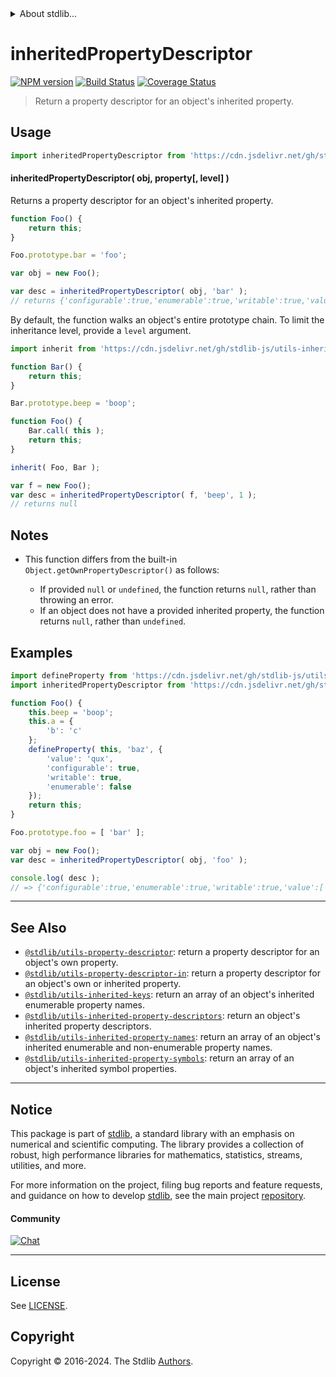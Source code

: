 <!--

@license Apache-2.0

Copyright (c) 2018 The Stdlib Authors.

Licensed under the Apache License, Version 2.0 (the "License");
you may not use this file except in compliance with the License.
You may obtain a copy of the License at

   http://www.apache.org/licenses/LICENSE-2.0

Unless required by applicable law or agreed to in writing, software
distributed under the License is distributed on an "AS IS" BASIS,
WITHOUT WARRANTIES OR CONDITIONS OF ANY KIND, either express or implied.
See the License for the specific language governing permissions and
limitations under the License.

-->


<details>
  <summary>
    About stdlib...
  </summary>
  <p>We believe in a future in which the web is a preferred environment for numerical computation. To help realize this future, we've built stdlib. stdlib is a standard library, with an emphasis on numerical and scientific computation, written in JavaScript (and C) for execution in browsers and in Node.js.</p>
  <p>The library is fully decomposable, being architected in such a way that you can swap out and mix and match APIs and functionality to cater to your exact preferences and use cases.</p>
  <p>When you use stdlib, you can be absolutely certain that you are using the most thorough, rigorous, well-written, studied, documented, tested, measured, and high-quality code out there.</p>
  <p>To join us in bringing numerical computing to the web, get started by checking us out on <a href="https://github.com/stdlib-js/stdlib">GitHub</a>, and please consider <a href="https://opencollective.com/stdlib">financially supporting stdlib</a>. We greatly appreciate your continued support!</p>
</details>

# inheritedPropertyDescriptor

[![NPM version][npm-image]][npm-url] [![Build Status][test-image]][test-url] [![Coverage Status][coverage-image]][coverage-url] <!-- [![dependencies][dependencies-image]][dependencies-url] -->

> Return a property descriptor for an object's inherited property.



<section class="usage">

## Usage

<!-- eslint-disable id-length -->

```javascript
import inheritedPropertyDescriptor from 'https://cdn.jsdelivr.net/gh/stdlib-js/utils-inherited-property-descriptor@deno/mod.js';
```

#### inheritedPropertyDescriptor( obj, property\[, level] )

Returns a property descriptor for an object's inherited property.

<!-- eslint-disable id-length -->

```javascript
function Foo() {
    return this;
}

Foo.prototype.bar = 'foo';

var obj = new Foo();

var desc = inheritedPropertyDescriptor( obj, 'bar' );
// returns {'configurable':true,'enumerable':true,'writable':true,'value':'foo'}
```

By default, the function walks an object's entire prototype chain. To limit the inheritance level, provide a `level` argument.

<!-- eslint-disable id-length -->

```javascript
import inherit from 'https://cdn.jsdelivr.net/gh/stdlib-js/utils-inherit@deno/mod.js';

function Bar() {
    return this;
}

Bar.prototype.beep = 'boop';

function Foo() {
    Bar.call( this );
    return this;
}

inherit( Foo, Bar );

var f = new Foo();
var desc = inheritedPropertyDescriptor( f, 'beep', 1 );
// returns null
```

</section>

<!-- /.usage -->

<section class="notes">

## Notes

-   This function differs from the built-in `Object.getOwnPropertyDescriptor()` as follows:

    -   If provided `null` or `undefined`, the function returns `null`, rather than throwing an error.
    -   If an object does not have a provided inherited property, the function returns `null`, rather than `undefined`.

</section>

<!-- /.notes -->

<section class="examples">

## Examples

<!-- eslint-disable id-length -->

<!-- eslint no-undef: "error" -->

```javascript
import defineProperty from 'https://cdn.jsdelivr.net/gh/stdlib-js/utils-define-property@deno/mod.js';
import inheritedPropertyDescriptor from 'https://cdn.jsdelivr.net/gh/stdlib-js/utils-inherited-property-descriptor@deno/mod.js';

function Foo() {
    this.beep = 'boop';
    this.a = {
        'b': 'c'
    };
    defineProperty( this, 'baz', {
        'value': 'qux',
        'configurable': true,
        'writable': true,
        'enumerable': false
    });
    return this;
}

Foo.prototype.foo = [ 'bar' ];

var obj = new Foo();
var desc = inheritedPropertyDescriptor( obj, 'foo' );

console.log( desc );
// => {'configurable':true,'enumerable':true,'writable':true,'value':['bar']}
```

</section>

<!-- /.examples -->

<!-- Section for related `stdlib` packages. Do not manually edit this section, as it is automatically populated. -->

<section class="related">

* * *

## See Also

-   <span class="package-name">[`@stdlib/utils-property-descriptor`][@stdlib/utils/property-descriptor]</span><span class="delimiter">: </span><span class="description">return a property descriptor for an object's own property.</span>
-   <span class="package-name">[`@stdlib/utils-property-descriptor-in`][@stdlib/utils/property-descriptor-in]</span><span class="delimiter">: </span><span class="description">return a property descriptor for an object's own or inherited property.</span>
-   <span class="package-name">[`@stdlib/utils-inherited-keys`][@stdlib/utils/inherited-keys]</span><span class="delimiter">: </span><span class="description">return an array of an object's inherited enumerable property names.</span>
-   <span class="package-name">[`@stdlib/utils-inherited-property-descriptors`][@stdlib/utils/inherited-property-descriptors]</span><span class="delimiter">: </span><span class="description">return an object's inherited property descriptors.</span>
-   <span class="package-name">[`@stdlib/utils-inherited-property-names`][@stdlib/utils/inherited-property-names]</span><span class="delimiter">: </span><span class="description">return an array of an object's inherited enumerable and non-enumerable property names.</span>
-   <span class="package-name">[`@stdlib/utils-inherited-property-symbols`][@stdlib/utils/inherited-property-symbols]</span><span class="delimiter">: </span><span class="description">return an array of an object's inherited symbol properties.</span>

</section>

<!-- /.related -->

<!-- Section for all links. Make sure to keep an empty line after the `section` element and another before the `/section` close. -->


<section class="main-repo" >

* * *

## Notice

This package is part of [stdlib][stdlib], a standard library with an emphasis on numerical and scientific computing. The library provides a collection of robust, high performance libraries for mathematics, statistics, streams, utilities, and more.

For more information on the project, filing bug reports and feature requests, and guidance on how to develop [stdlib][stdlib], see the main project [repository][stdlib].

#### Community

[![Chat][chat-image]][chat-url]

---

## License

See [LICENSE][stdlib-license].


## Copyright

Copyright &copy; 2016-2024. The Stdlib [Authors][stdlib-authors].

</section>

<!-- /.stdlib -->

<!-- Section for all links. Make sure to keep an empty line after the `section` element and another before the `/section` close. -->

<section class="links">

[npm-image]: http://img.shields.io/npm/v/@stdlib/utils-inherited-property-descriptor.svg
[npm-url]: https://npmjs.org/package/@stdlib/utils-inherited-property-descriptor

[test-image]: https://github.com/stdlib-js/utils-inherited-property-descriptor/actions/workflows/test.yml/badge.svg?branch=main
[test-url]: https://github.com/stdlib-js/utils-inherited-property-descriptor/actions/workflows/test.yml?query=branch:main

[coverage-image]: https://img.shields.io/codecov/c/github/stdlib-js/utils-inherited-property-descriptor/main.svg
[coverage-url]: https://codecov.io/github/stdlib-js/utils-inherited-property-descriptor?branch=main

<!--

[dependencies-image]: https://img.shields.io/david/stdlib-js/utils-inherited-property-descriptor.svg
[dependencies-url]: https://david-dm.org/stdlib-js/utils-inherited-property-descriptor/main

-->

[chat-image]: https://img.shields.io/gitter/room/stdlib-js/stdlib.svg
[chat-url]: https://app.gitter.im/#/room/#stdlib-js_stdlib:gitter.im

[stdlib]: https://github.com/stdlib-js/stdlib

[stdlib-authors]: https://github.com/stdlib-js/stdlib/graphs/contributors

[umd]: https://github.com/umdjs/umd
[es-module]: https://developer.mozilla.org/en-US/docs/Web/JavaScript/Guide/Modules

[deno-url]: https://github.com/stdlib-js/utils-inherited-property-descriptor/tree/deno
[umd-url]: https://github.com/stdlib-js/utils-inherited-property-descriptor/tree/umd
[esm-url]: https://github.com/stdlib-js/utils-inherited-property-descriptor/tree/esm
[branches-url]: https://github.com/stdlib-js/utils-inherited-property-descriptor/blob/main/branches.md

[stdlib-license]: https://raw.githubusercontent.com/stdlib-js/utils-inherited-property-descriptor/main/LICENSE

<!-- <related-links> -->

[@stdlib/utils/property-descriptor]: https://github.com/stdlib-js/utils-property-descriptor/tree/deno

[@stdlib/utils/property-descriptor-in]: https://github.com/stdlib-js/utils-property-descriptor-in/tree/deno

[@stdlib/utils/inherited-keys]: https://github.com/stdlib-js/utils-inherited-keys/tree/deno

[@stdlib/utils/inherited-property-descriptors]: https://github.com/stdlib-js/utils-inherited-property-descriptors/tree/deno

[@stdlib/utils/inherited-property-names]: https://github.com/stdlib-js/utils-inherited-property-names/tree/deno

[@stdlib/utils/inherited-property-symbols]: https://github.com/stdlib-js/utils-inherited-property-symbols/tree/deno

<!-- </related-links> -->

</section>

<!-- /.links -->
